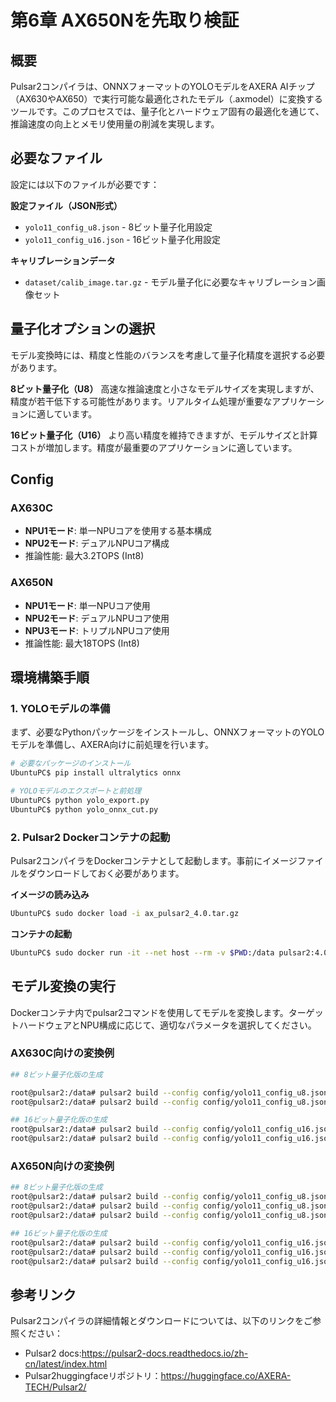 # 第6章 AX650Nを先取り検証


## 概要
Pulsar2コンパイラは、ONNXフォーマットのYOLOモデルをAXERA AIチップ（AX630やAX650）で実行可能な最適化されたモデル（.axmodel）に変換するツールです。このプロセスでは、量子化とハードウェア固有の最適化を通じて、推論速度の向上とメモリ使用量の削減を実現します。


## 必要なファイル

設定には以下のファイルが必要です：

**設定ファイル（JSON形式）**
- `yolo11_config_u8.json` - 8ビット量子化用設定
- `yolo11_config_u16.json` - 16ビット量子化用設定

**キャリブレーションデータ**
- `dataset/calib_image.tar.gz` - モデル量子化に必要なキャリブレーション画像セット

## 量子化オプションの選択

モデル変換時には、精度と性能のバランスを考慮して量子化精度を選択する必要があります。

**8ビット量子化（U8）**
高速な推論速度と小さなモデルサイズを実現しますが、精度が若干低下する可能性があります。リアルタイム処理が重要なアプリケーションに適しています。

**16ビット量子化（U16）**
より高い精度を維持できますが、モデルサイズと計算コストが増加します。精度が最重要のアプリケーションに適しています。


## Config

### AX630C
- **NPU1モード**: 単一NPUコアを使用する基本構成
- **NPU2モード**: デュアルNPUコア構成
- 推論性能: 最大3.2TOPS (Int8)

### AX650N
- **NPU1モード**: 単一NPUコア使用
- **NPU2モード**: デュアルNPUコア使用
- **NPU3モード**: トリプルNPUコア使用
- 推論性能: 最大18TOPS (Int8)


## 環境構築手順

### 1. YOLOモデルの準備

まず、必要なPythonパッケージをインストールし、ONNXフォーマットのYOLOモデルを準備し、AXERA向けに前処理を行います。

```bash
# 必要なパッケージのインストール
UbuntuPC$ pip install ultralytics onnx

# YOLOモデルのエクスポートと前処理
UbuntuPC$ python yolo_export.py
UbuntuPC$ python yolo_onnx_cut.py
```

### 2. Pulsar2 Dockerコンテナの起動

Pulsar2コンパイラをDockerコンテナとして起動します。事前にイメージファイルをダウンロードしておく必要があります。

**イメージの読み込み**
```bash
UbuntuPC$ sudo docker load -i ax_pulsar2_4.0.tar.gz
```

**コンテナの起動**
```bash
UbuntuPC$ sudo docker run -it --net host --rm -v $PWD:/data pulsar2:4.0
```

## モデル変換の実行

Dockerコンテナ内でpulsar2コマンドを使用してモデルを変換します。ターゲットハードウェアとNPU構成に応じて、適切なパラメータを選択してください。

### AX630C向けの変換例

```bash
## 8ビット量子化版の生成

root@pulsar2:/data# pulsar2 build --config config/yolo11_config_u8.json --target_hardware AX620E --npu_mode NPU1 --input yolo11n-cut.onnx --output_name yolo11n_u8_AX620E_NPU1.axmodel
root@pulsar2:/data# pulsar2 build --config config/yolo11_config_u8.json --target_hardware AX620E --npu_mode NPU2 --input yolo11n-cut.onnx --output_name yolo11n_u8_AX620E_NPU2.axmodel

## 16ビット量子化版の生成
root@pulsar2:/data# pulsar2 build --config config/yolo11_config_u16.json --target_hardware AX620E --npu_mode NPU1 --input yolo11n-cut.onnx --output_name yolo11n_u16_AX620E_NPU1.axmodel
root@pulsar2:/data# pulsar2 build --config config/yolo11_config_u16.json --target_hardware AX620E --npu_mode NPU2 --input yolo11n-cut.onnx --output_name yolo11n_u16_AX620E_NPU2.axmodel
```

### AX650N向けの変換例


```bash
## 8ビット量子化版の生成
root@pulsar2:/data# pulsar2 build --config config/yolo11_config_u8.json --target_hardware AX650 --npu_mode NPU1 --input yolo11n-cut.onnx --output_name yolo11n_u8_AX650_NPU1.axmodel
root@pulsar2:/data# pulsar2 build --config config/yolo11_config_u8.json --target_hardware AX650 --npu_mode NPU2 --input yolo11n-cut.onnx --output_name yolo11n_u8_AX650_NPU2.axmodel
root@pulsar2:/data# pulsar2 build --config config/yolo11_config_u8.json --target_hardware AX650 --npu_mode NPU3 --input yolo11n-cut.onnx --output_name yolo11n_u8_AX650_NPU3.axmodel```

## 16ビット量子化版の生成
root@pulsar2:/data# pulsar2 build --config config/yolo11_config_u16.json --target_hardware AX650 --npu_mode NPU1 --input yolo11n-cut.onnx --output_name yolo11n_u16_AX650_NPU1.axmodel
root@pulsar2:/data# pulsar2 build --config config/yolo11_config_u16.json --target_hardware AX650 --npu_mode NPU2 --input yolo11n-cut.onnx --output_name yolo11n_u16_AX650_NPU2.axmodel
root@pulsar2:/data# pulsar2 build --config config/yolo11_config_u16.json --target_hardware AX650 --npu_mode NPU3 --input yolo11n-cut.onnx --output_name yolo11n_u16_AX650_NPU3.axmodel
```

## 参考リンク

Pulsar2コンパイラの詳細情報とダウンロードについては、以下のリンクをご参照ください：
- Pulsar2 docs:https://pulsar2-docs.readthedocs.io/zh-cn/latest/index.html
- Pulsar2huggingfaceリポジトリ：https://huggingface.co/AXERA-TECH/Pulsar2/


